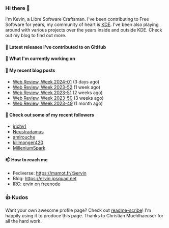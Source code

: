 ### Hi there 👋

I'm Kevin, a Libre Software Craftsman. I've been contributing to Free Software for years,
my community of heart is [KDE](https://kde.org). I've been also playing around with various
projects over the years inside and outside KDE. Check out my blog to find out more.

#### 🔭 Latest releases I've contributed to on GitHub


#### 🌱 What I'm currently working on


#### 📜 My recent blog posts

- [Web Review, Week 2024-01](https://ervin.ipsquad.net/blog/2024/01/05/web-review-week-2024-01/) (3 days ago)
- [Web Review, Week 2023-52](https://ervin.ipsquad.net/blog/2023/12/29/web-review-week-2023-52/) (1 week ago)
- [Web Review, Week 2023-51](https://ervin.ipsquad.net/blog/2023/12/22/web-review-week-2023-51/) (2 weeks ago)
- [Web Review, Week 2023-50](https://ervin.ipsquad.net/blog/2023/12/15/web-review-week-2023-50/) (3 weeks ago)
- [Web Review, Week 2023-49](https://ervin.ipsquad.net/blog/2023/12/08/web-review-week-2023-49/) (1 month ago)

#### 👯 Check out some of my recent followers

- [jrichy1](https://github.com/jrichy1)
- [Neustradamus](https://github.com/Neustradamus)
- [amirouche](https://github.com/amirouche)
- [killmonger420](https://github.com/killmonger420)
- [MilleniumSpark](https://github.com/MilleniumSpark)

#### 📫 How to reach me

- Fediverse: https://mamot.fr/@ervin
- Blog: https://ervin.ipsquad.net
- IRC: ervin on freenode

### 👍 Kudos

Want your own awesome profile page? Check out [readme-scribe](https://github.com/muesli/readme-scribe)!
I'm happily using it to produce this page. Thanks to Christian Muehlhaeuser for all the hard work.

